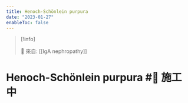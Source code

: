 ```yaml
---
title: Henoch-Schönlein purpura
date: "2023-01-27"
enableToc: false
---
```


> [!info]
>
> 🌱 來自: [[IgA nephropathy]]

# Henoch-Schönlein purpura #🚧 施工中


